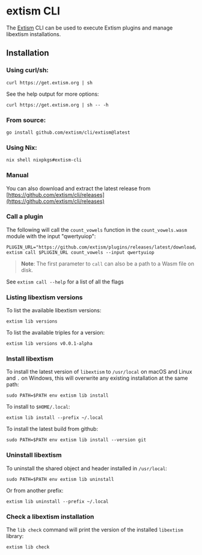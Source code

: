 # extism CLI

The [Extism](https://github.com/extism/extism) CLI can be used to execute Extism plugins and manage libextism installations.

## Installation

### Using curl/sh:

```shell
curl https://get.extism.org | sh
```

See the help output for more options:

```shell
curl https://get.extism.org | sh -- -h
```

### From source:

```shell
go install github.com/extism/cli/extism@latest
```

### Using Nix:

```shell
nix shell nixpkgs#extism-cli
```

### Manual

You can also download and extract the latest release from [https://github.com/extism/cli/releases](https://github.com/extism/cli/releases)

### Call a plugin

The following will call the `count_vowels` function in the `count_vowels.wasm` module with the input "qwertyuiop":

```shell
PLUGIN_URL="https://github.com/extism/plugins/releases/latest/download/count_vowels.wasm"
extism call $PLUGIN_URL count_vowels --input qwertyuiop
```

> **Note**: The first parameter to `call` can also be a path to a Wasm file on disk.

See `extism call --help` for a list of all the flags

### Listing libextism versions

To list the available libextism versions:

```shell
extism lib versions
```

To list the available triples for a version:

```shell
extism lib versions v0.0.1-alpha
```

### Install libextism

To install the latest version of `libextism` to `/usr/local` on macOS and Linux and `.` on Windows, this will overwrite any existing installation at the same path:

```shell
sudo PATH=$PATH env extism lib install
```

To install to `$HOME/.local`:

```shell
extism lib install --prefix ~/.local
```

To install the latest build from github:

```shell
sudo PATH=$PATH env extism lib install --version git
```

### Uninstall libextism

To uninstall the shared object and header installed in `/usr/local`:

```shell
sudo PATH=$PATH env extism lib uninstall
```

Or from another prefix:

```shell
extism lib uninstall --prefix ~/.local
```

### Check a libextism installation

The `lib check` command will print the version of the installed `libextism` library:

```shell
extism lib check
```

